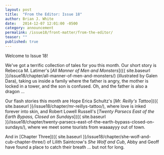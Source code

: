 ```yaml
---
layout: post
title:  "From the Editor: Issue 18"
author: Brian J. White
date:   2014-12-07 12:01:00 -0500
category: announcement
permalink: /issue18/front-matter/from-the-editor/
teaser: ""
published: true
---
```


Welcome to Issue 18!

We've got a terrific collection of tales for you this month. Our short story is Rebecca M. Latimer's [_All Manner of Men and Monsters_]({{ site.baseurl }}/issue18/chapter/all-manner-of-men-and-monsters/) (illustrated by Galen Dara), taking us inside a family where the father is angry, the mother is locked in a tower, and the son is confused. Oh, and the father is also a dragon …

Our flash stories this month are Hope Erica Schultz's [_Mr. Reilly's Tattoo_]({{ site.baseurl }}/issue18/chapter/mr-reillys-tattoo/), where love is inked forever into skin, and Robert Lowell Russell's [_Twenty Parsecs East of the Earth Bypass, Closed on Sundays_]({{ site.baseurl }}/issue18/chapter/twenty-parsecs-east-of-the-earth-bypass-closed-on-sundays/), where we meet some tourists from waaaayyy out of town.

And in [Chapter Three]({{ site.baseurl }}/issue18/chapter/she-wolf-and-cub-chapter-three/) of Lilith Saintcrow's _She Wolf and Cub_, Abby and Geoff have found a place to catch their breath … but not for long.

